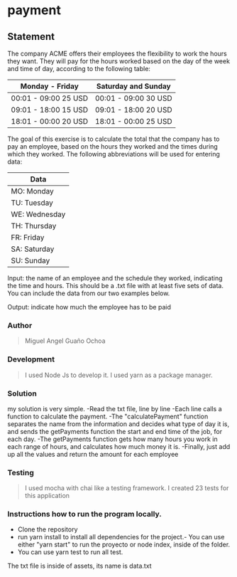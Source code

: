 # payment

## Statement
The company ACME offers their employees the flexibility to work the hours they want. They will pay for the hours worked based on the day of 
the week and time of day, according to the following table:

| Monday - Friday| Saturday and Sunday |
| -------------  | ------------- |
| 00:01 - 09:00 25 USD   | 00:01 - 09:00 30 USD  |
| 09:01 - 18:00 15 USD  | 09:01 - 18:00 20 USD  |
| 18:01 - 00:00 20 USD | 18:01 - 00:00 25 USD |


The goal of this exercise is to calculate the total that the company has to pay an employee, based on the hours they worked and the times 
during which they worked. The following abbreviations will be used for entering data:
 
 | Data  | 
| ------------- |
|MO: Monday | 
| TU: Tuesday  |
| WE: Wednesday  |
|TH: Thursday |
| FR: Friday  |
| SA: Saturday  |
|SU: Sunday |

Input: the name of an employee and the schedule they worked, indicating the time and hours. This should be a .txt file with at least five sets of data. You can include the data from our two examples below.

Output: indicate how much the employee has to be paid
### Author
> Miguel Angel Guaño Ochoa


### Development
> I used Node Js to develop it.
> I used yarn as a  package manager.
### Solution
my solution is very simple.
-Read the txt file, line by line
-Each line calls a function to calculate the payment.
-The "calculatePayment" function separates the name from the information and decides what type of day it is, and sends the getPayments function the start and end time of the job, for each day.
-The getPayments function gets how many hours you work in each range of hours, and calculates how much money it is. 
-Finally, just add up all the values and return the amount for each employee
### Testing 
> I used mocha with chai like a testing framework.
> I created 23 tests for this application
### Instructions how to run the program locally.
- Clone the repository
- run yarn install to install all dependencies for the project.- You can use either "yarn start" to run the proyecto or node index, inside of the folder.
- You can use yarn test to run all test.

The txt file is inside of assets, its name is data.txt

